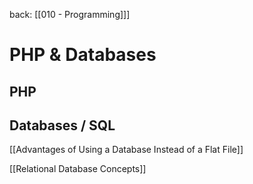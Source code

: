 back: [[010 - Programming]]]
# PHP & Databases



## PHP





## Databases / SQL
[[Advantages of Using a Database Instead of a Flat File]]

[[Relational Database Concepts]]
